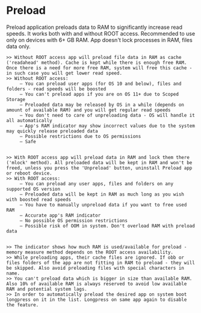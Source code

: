 # Preload
Preload application preloads data to RAM to significantly increase read speeds. It works both with and without ROOT access. Recommended to use only on devices with 6+ GB RAM. App doesn't lock processes in RAM, files data only.


    >> Without ROOT access app will preload file data in RAM as cache ('readahead' method). Cache is kept while there is enough free RAM. Once there is a need for more free RAM, system will free this cache - in such case you will get lower read speed.
    >> Without ROOT access:
         — You can preload user apps (for OS 10 and below), files and folders - read speeds will be boosted
         — You can't preload apps if you are on OS 11+ due to Scoped Storage
         — Preloaded data may be released by OS in a while (depends on amount of available RAM) and you will get regular read speeds
         — You don't need to care of unpreloading data - OS will handle it all automatically
         — App's RAM indicator may show incorrect values due to the system may quickly release preloaded data
         — Possible restrictions due to OS permissions
         — Safe


    >> With ROOT access app will preload data in RAM and lock them there ('mlock' method). All preloaded data will be kept in RAM and won't be freed, unless you press the 'Unpreload' button, uninstall Preload app or reboot device.
    >> With ROOT access:
         — You can preload any user apps, files and folders on any supported OS version
         — Preloaded data will be kept in RAM as much long as you wish with boosted read speeds
         — You have to manually unpreload data if you want to free used RAM
         — Accurate app's RAM indicator
         — No possible OS permission restrictions
         — Possible risk of OOM in system. Don't overload RAM with preload data


    >> The indicator shows how much RAM is used/available for preload - memory measure method depends on the ROOT access availability.
    >> While preloading apps, their cache files are ignored. If obb or files folders of the app are not fitting in RAM to preload - they will be skipped. Also avoid preloading files with special characters in name.
    >> You can't preload data which is bigger in size than available RAM. Also 10% of available RAM is always reserved to avoid low available RAM and potential system lags.
    >> In order to automatically preload the desired app on system boot longpress on it in the list. Longpress on same app again to disable the feature.

